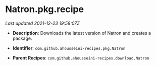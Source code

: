 # Natron.pkg.recipe

_Last updated 2021-12-23 19:58:07Z_

- **Description**: Downloads the latest version of Natron and creates a package.

- **Identifier**: `com.github.ahousseini-recipes.pkg.Natron`

- **Parent Recipes**: `com.github.ahousseini-recipes.download.Natron`